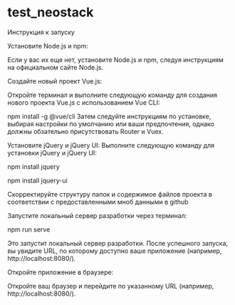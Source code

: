 # test_neostack

Инструкция к запуску

Установите Node.js и npm:

Если у вас их еще нет, установите Node.js и npm, следуя инструкциям на официальном сайте Node.js.

Создайте новый проект Vue.js:

Откройте терминал и выполните следующую команду для создания нового проекта Vue.js с использованием Vue CLI:

npm install -g @vue/cli
Затем следуйте инструкциям по установке, выбирая настройки по умолчанию или ваши предпочтения, однако должны обзательно присутствовать Router и Vuex.

Установите jQuery и jQuery UI:
Выполните следующую команду для установки jQuery и jQuery UI:

npm install jquery

npm install jquery-ui

Скорректируйте структуру папок и содержимое файлов проекта в соответствии с предоставленными мноб данными в github

Запустите локальный сервер разработки через терминал:

npm run serve

Это запустит локальный сервер разработки. После успешного запуска, вы увидите URL, по которому доступно ваше приложение (например, http://localhost:8080/).

Откройте приложение в браузере:

Откройте ваш браузер и перейдите по указанному URL (например, http://localhost:8080/).

